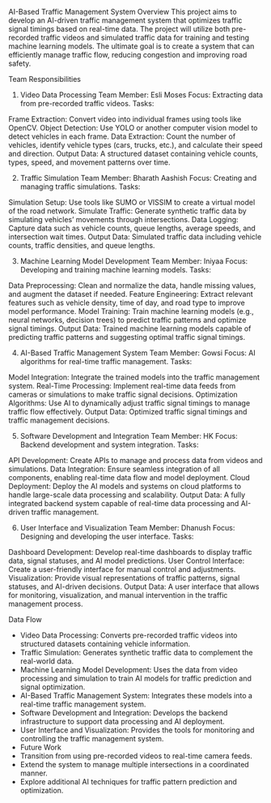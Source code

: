 AI-Based Traffic Management System
Overview
This project aims to develop an AI-driven traffic management system that optimizes traffic signal timings based on real-time data. The project will utilize both pre-recorded traffic videos and simulated traffic data for training and testing machine learning models. The ultimate goal is to create a system that can efficiently manage traffic flow, reducing congestion and improving road safety.

Team Responsibilities
1. Video Data Processing
Team Member: Esli Moses
Focus: Extracting data from pre-recorded traffic videos.
Tasks:

Frame Extraction: Convert video into individual frames using tools like OpenCV.
Object Detection: Use YOLO or another computer vision model to detect vehicles in each frame.
Data Extraction: Count the number of vehicles, identify vehicle types (cars, trucks, etc.), and calculate their speed and direction.
Output Data:
A structured dataset containing vehicle counts, types, speed, and movement patterns over time.

2. Traffic Simulation
Team Member: Bharath Aashish
Focus: Creating and managing traffic simulations.
Tasks:

Simulation Setup: Use tools like SUMO or VISSIM to create a virtual model of the road network.
Simulate Traffic: Generate synthetic traffic data by simulating vehicles’ movements through intersections.
Data Logging: Capture data such as vehicle counts, queue lengths, average speeds, and intersection wait times.
Output Data:
Simulated traffic data including vehicle counts, traffic densities, and queue lengths.

3. Machine Learning Model Development
Team Member: Iniyaa
Focus: Developing and training machine learning models.
Tasks:

Data Preprocessing: Clean and normalize the data, handle missing values, and augment the dataset if needed.
Feature Engineering: Extract relevant features such as vehicle density, time of day, and road type to improve model performance.
Model Training: Train machine learning models (e.g., neural networks, decision trees) to predict traffic patterns and optimize signal timings.
Output Data:
Trained machine learning models capable of predicting traffic patterns and suggesting optimal traffic signal timings.

4. AI-Based Traffic Management System
Team Member: Gowsi
Focus: AI algorithms for real-time traffic management.
Tasks:

Model Integration: Integrate the trained models into the traffic management system.
Real-Time Processing: Implement real-time data feeds from cameras or simulations to make traffic signal decisions.
Optimization Algorithms: Use AI to dynamically adjust traffic signal timings to manage traffic flow effectively.
Output Data:
Optimized traffic signal timings and traffic management decisions.

5. Software Development and Integration
Team Member: HK
Focus: Backend development and system integration.
Tasks:

API Development: Create APIs to manage and process data from videos and simulations.
Data Integration: Ensure seamless integration of all components, enabling real-time data flow and model deployment.
Cloud Deployment: Deploy the AI models and systems on cloud platforms to handle large-scale data processing and scalability.
Output Data:
A fully integrated backend system capable of real-time data processing and AI-driven traffic management.

6. User Interface and Visualization
Team Member: Dhanush
Focus: Designing and developing the user interface.
Tasks:

Dashboard Development: Develop real-time dashboards to display traffic data, signal statuses, and AI model predictions.
User Control Interface: Create a user-friendly interface for manual control and adjustments.
Visualization: Provide visual representations of traffic patterns, signal statuses, and AI-driven decisions.
Output Data:
A user interface that allows for monitoring, visualization, and manual intervention in the traffic management process.

Data Flow
- Video Data Processing: Converts pre-recorded traffic videos into structured datasets containing vehicle information.
- Traffic Simulation: Generates synthetic traffic data to complement the real-world data.
- Machine Learning Model Development: Uses the data from video processing and simulation to train AI models for traffic prediction and signal optimization.
- AI-Based Traffic Management System: Integrates these models into a real-time traffic management system.
- Software Development and Integration: Develops the backend infrastructure to support data processing and AI deployment.
- User Interface and Visualization: Provides the tools for monitoring and controlling the traffic management system.
- Future Work
- Transition from using pre-recorded videos to real-time camera feeds.
- Extend the system to manage multiple intersections in a coordinated manner.
- Explore additional AI techniques for traffic pattern prediction and optimization.

